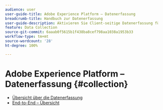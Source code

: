 ```yaml
---
audience: user
user-guide-title: Adobe Experience Platform – Datenerfassung
breadcrumb-title: Handbuch zur Datenerfassung
user-guide-description: Aktivieren Sie Client-seitige Datenerfassung für Adobe Experience Platform Edge Network.
feature: Data Collection
source-git-commit: 6aaab0f5615b1f438ba8cef798aa1038a1953b33
workflow-type: tm+mt
source-wordcount: '28'
ht-degree: 100%

---
```



# Adobe Experience Platform – Datenerfassung {#collection}

- [Übersicht über die Datenerfassung](./home.md)
- [End-to-End – Übersicht](./e2e.md)
